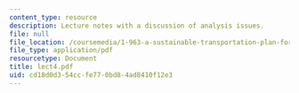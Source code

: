 ```yaml
---
content_type: resource
description: Lecture notes with a discussion of analysis issues.
file: null
file_location: /coursemedia/1-963-a-sustainable-transportation-plan-for-mit-spring-2007/cd18d0d354ccfe770bd84ad8410f12e3_lect4.pdf
file_type: application/pdf
resourcetype: Document
title: lect4.pdf
uid: cd18d0d3-54cc-fe77-0bd8-4ad8410f12e3
---
```

